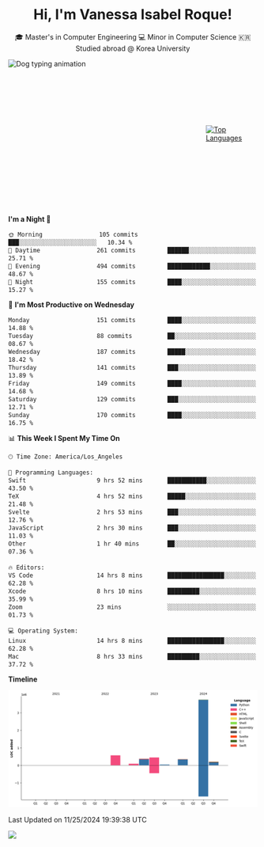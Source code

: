 <h1 align="center">Hi, I'm Vanessa Isabel Roque!</h1>

<p align="center"> 🎓 Master's in Computer Engineering 💻 Minor in Computer Science 🇰🇷 Studied abroad @ Korea University <br></p>
<div style="display: flex; justify-content: center; align-items: center;">
  <img src="https://cdn.dribbble.com/users/859807/screenshots/6284055/benny_typing_1.gif" width="400" height="300" alt="Dog typing animation">
  <a href="https://github.com/anuraghazra/github-readme-stats">
    <img src="https://github-readme-stats.vercel.app/api/top-langs/?username=vroque19" alt="Top Languages" width="400" height="300">
  </a>
</div>

 
<!--START_SECTION:waka-->
**I'm a Night 🦉** 

```text
🌞 Morning                105 commits         ███░░░░░░░░░░░░░░░░░░░░░░   10.34 % 
🌆 Daytime                261 commits         ██████░░░░░░░░░░░░░░░░░░░   25.71 % 
🌃 Evening                494 commits         ████████████░░░░░░░░░░░░░   48.67 % 
🌙 Night                  155 commits         ████░░░░░░░░░░░░░░░░░░░░░   15.27 % 
```
📅 **I'm Most Productive on Wednesday** 

```text
Monday                   151 commits         ████░░░░░░░░░░░░░░░░░░░░░   14.88 % 
Tuesday                  88 commits          ██░░░░░░░░░░░░░░░░░░░░░░░   08.67 % 
Wednesday                187 commits         █████░░░░░░░░░░░░░░░░░░░░   18.42 % 
Thursday                 141 commits         ███░░░░░░░░░░░░░░░░░░░░░░   13.89 % 
Friday                   149 commits         ████░░░░░░░░░░░░░░░░░░░░░   14.68 % 
Saturday                 129 commits         ███░░░░░░░░░░░░░░░░░░░░░░   12.71 % 
Sunday                   170 commits         ████░░░░░░░░░░░░░░░░░░░░░   16.75 % 
```


📊 **This Week I Spent My Time On** 

```text
🕑︎ Time Zone: America/Los_Angeles

💬 Programming Languages: 
Swift                    9 hrs 52 mins       ███████████░░░░░░░░░░░░░░   43.50 % 
TeX                      4 hrs 52 mins       █████░░░░░░░░░░░░░░░░░░░░   21.48 % 
Svelte                   2 hrs 53 mins       ███░░░░░░░░░░░░░░░░░░░░░░   12.76 % 
JavaScript               2 hrs 30 mins       ███░░░░░░░░░░░░░░░░░░░░░░   11.03 % 
Other                    1 hr 40 mins        ██░░░░░░░░░░░░░░░░░░░░░░░   07.36 % 

🔥 Editors: 
VS Code                  14 hrs 8 mins       ████████████████░░░░░░░░░   62.28 % 
Xcode                    8 hrs 10 mins       █████████░░░░░░░░░░░░░░░░   35.99 % 
Zoom                     23 mins             ░░░░░░░░░░░░░░░░░░░░░░░░░   01.73 % 

💻 Operating System: 
Linux                    14 hrs 8 mins       ████████████████░░░░░░░░░   62.28 % 
Mac                      8 hrs 33 mins       █████████░░░░░░░░░░░░░░░░   37.72 % 
```

**Timeline**

![Lines of Code chart](https://raw.githubusercontent.com/vroque19/vroque19/main/assets/bar_graph.png)


 Last Updated on 11/25/2024 19:39:38 UTC
<!--END_SECTION:waka-->
![](https://komarev.com/ghpvc/?username=vroque19&color=b2a3dc&style=flat-square)

